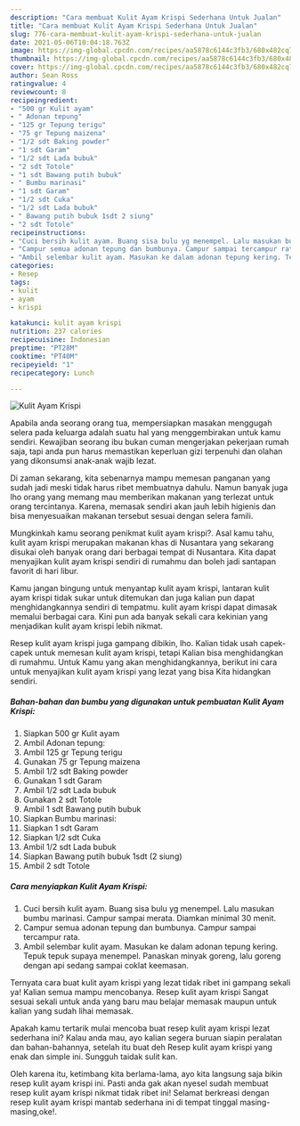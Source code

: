 ```yaml
---
description: "Cara membuat Kulit Ayam Krispi Sederhana Untuk Jualan"
title: "Cara membuat Kulit Ayam Krispi Sederhana Untuk Jualan"
slug: 776-cara-membuat-kulit-ayam-krispi-sederhana-untuk-jualan
date: 2021-05-06T10:04:18.763Z
image: https://img-global.cpcdn.com/recipes/aa5878c6144c3fb3/680x482cq70/kulit-ayam-krispi-foto-resep-utama.jpg
thumbnail: https://img-global.cpcdn.com/recipes/aa5878c6144c3fb3/680x482cq70/kulit-ayam-krispi-foto-resep-utama.jpg
cover: https://img-global.cpcdn.com/recipes/aa5878c6144c3fb3/680x482cq70/kulit-ayam-krispi-foto-resep-utama.jpg
author: Sean Ross
ratingvalue: 4
reviewcount: 8
recipeingredient:
- "500 gr Kulit ayam"
- " Adonan tepung"
- "125 gr Tepung terigu"
- "75 gr Tepung maizena"
- "1/2 sdt Baking powder"
- "1 sdt Garam"
- "1/2 sdt Lada bubuk"
- "2 sdt Totole"
- "1 sdt Bawang putih bubuk"
- " Bumbu marinasi"
- "1 sdt Garam"
- "1/2 sdt Cuka"
- "1/2 sdt Lada bubuk"
- " Bawang putih bubuk 1sdt 2 siung"
- "2 sdt Totole"
recipeinstructions:
- "Cuci bersih kulit ayam. Buang sisa bulu yg menempel. Lalu masukan bumbu marinasi. Campur sampai merata. Diamkan minimal 30 menit."
- "Campur semua adonan tepung dan bumbunya. Campur sampai tercampur rata."
- "Ambil selembar kulit ayam. Masukan ke dalam adonan tepung kering. Tepuk tepuk supaya menempel. Panaskan minyak goreng, lalu goreng dengan api sedang sampai coklat keemasan."
categories:
- Resep
tags:
- kulit
- ayam
- krispi

katakunci: kulit ayam krispi 
nutrition: 237 calories
recipecuisine: Indonesian
preptime: "PT28M"
cooktime: "PT40M"
recipeyield: "1"
recipecategory: Lunch

---
```



![Kulit Ayam Krispi](https://img-global.cpcdn.com/recipes/aa5878c6144c3fb3/680x482cq70/kulit-ayam-krispi-foto-resep-utama.jpg)

Apabila anda seorang orang tua, mempersiapkan masakan menggugah selera pada keluarga adalah suatu hal yang menggembirakan untuk kamu sendiri. Kewajiban seorang ibu bukan cuman mengerjakan pekerjaan rumah saja, tapi anda pun harus memastikan keperluan gizi terpenuhi dan olahan yang dikonsumsi anak-anak wajib lezat.

Di zaman  sekarang, kita sebenarnya mampu memesan panganan yang sudah jadi meski tidak harus ribet membuatnya dahulu. Namun banyak juga lho orang yang memang mau memberikan makanan yang terlezat untuk orang tercintanya. Karena, memasak sendiri akan jauh lebih higienis dan bisa menyesuaikan makanan tersebut sesuai dengan selera famili. 



Mungkinkah kamu seorang penikmat kulit ayam krispi?. Asal kamu tahu, kulit ayam krispi merupakan makanan khas di Nusantara yang sekarang disukai oleh banyak orang dari berbagai tempat di Nusantara. Kita dapat menyajikan kulit ayam krispi sendiri di rumahmu dan boleh jadi santapan favorit di hari libur.

Kamu jangan bingung untuk menyantap kulit ayam krispi, lantaran kulit ayam krispi tidak sukar untuk ditemukan dan juga kalian pun dapat menghidangkannya sendiri di tempatmu. kulit ayam krispi dapat dimasak memalui berbagai cara. Kini pun ada banyak sekali cara kekinian yang menjadikan kulit ayam krispi lebih nikmat.

Resep kulit ayam krispi juga gampang dibikin, lho. Kalian tidak usah capek-capek untuk memesan kulit ayam krispi, tetapi Kalian bisa menghidangkan di rumahmu. Untuk Kamu yang akan menghidangkannya, berikut ini cara untuk menyajikan kulit ayam krispi yang lezat yang bisa Kita hidangkan sendiri.

<!--inarticleads1-->

##### Bahan-bahan dan bumbu yang digunakan untuk pembuatan Kulit Ayam Krispi:

1. Siapkan 500 gr Kulit ayam
1. Ambil  Adonan tepung:
1. Ambil 125 gr Tepung terigu
1. Gunakan 75 gr Tepung maizena
1. Ambil 1/2 sdt Baking powder
1. Gunakan 1 sdt Garam
1. Ambil 1/2 sdt Lada bubuk
1. Gunakan 2 sdt Totole
1. Ambil 1 sdt Bawang putih bubuk
1. Siapkan  Bumbu marinasi:
1. Siapkan 1 sdt Garam
1. Siapkan 1/2 sdt Cuka
1. Ambil 1/2 sdt Lada bubuk
1. Siapkan  Bawang putih bubuk 1sdt (2 siung)
1. Ambil 2 sdt Totole




<!--inarticleads2-->

##### Cara menyiapkan Kulit Ayam Krispi:

1. Cuci bersih kulit ayam. Buang sisa bulu yg menempel. Lalu masukan bumbu marinasi. Campur sampai merata. Diamkan minimal 30 menit.
1. Campur semua adonan tepung dan bumbunya. Campur sampai tercampur rata.
1. Ambil selembar kulit ayam. Masukan ke dalam adonan tepung kering. Tepuk tepuk supaya menempel. Panaskan minyak goreng, lalu goreng dengan api sedang sampai coklat keemasan.




Ternyata cara buat kulit ayam krispi yang lezat tidak ribet ini gampang sekali ya! Kalian semua mampu mencobanya. Resep kulit ayam krispi Sangat sesuai sekali untuk anda yang baru mau belajar memasak maupun untuk kalian yang sudah lihai memasak.

Apakah kamu tertarik mulai mencoba buat resep kulit ayam krispi lezat sederhana ini? Kalau anda mau, ayo kalian segera buruan siapin peralatan dan bahan-bahannya, setelah itu buat deh Resep kulit ayam krispi yang enak dan simple ini. Sungguh taidak sulit kan. 

Oleh karena itu, ketimbang kita berlama-lama, ayo kita langsung saja bikin resep kulit ayam krispi ini. Pasti anda gak akan nyesel sudah membuat resep kulit ayam krispi nikmat tidak ribet ini! Selamat berkreasi dengan resep kulit ayam krispi mantab sederhana ini di tempat tinggal masing-masing,oke!.

